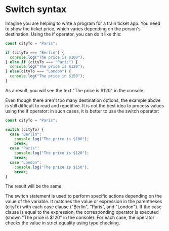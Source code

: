 # Switch syntax
Imagine you are helping to write a program for a train ticket app. You need to show the ticket price, which varies depending on the person's destination. Using the if operator, you can do it like this:
```javascript
const cityTo = "Paris";

if (cityTo === "Berlin") {
  console.log("The price is $100");
} else if (cityTo === "Paris") {
  console.log("The price is $120");
} else(cityTo === "London") {
  console.log("The price in $150");
}
```
As a result, you will see the text "The price is $120" in the console.

Even though there aren't too many destination options, the example above is still difficult to read and repetitive. It is not the best idea to process values using the if operator: in such cases, it is better to use the switch operator:
```javascript
const cityTo = "Paris";

switch (cityTo) {
  case "Berlin":
    console.log("The price is $100");
    break;
  case "Paris":
    console.log("The price is $120");
    break;
  case "London":
    console.log("The price is $150");
    break;
}
```
The result will be the same.

The switch statement is used to perform specific actions depending on the value of the variable. It matches the value or expression in the parentheses (cityTo) with each case clause ("Berlin", "Paris", and "London"). If the case clause is equal to the expression, the corresponding operator is executed (shown "The price is $120" in the console). For each case, the operator checks the value in strict equality using type checking.
